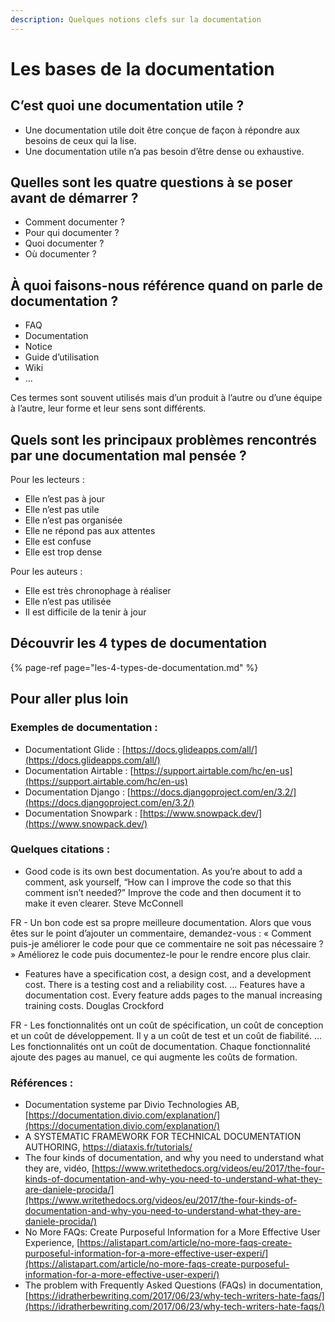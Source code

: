 ```yaml
---
description: Quelques notions clefs sur la documentation
---
```


# Les bases de la documentation

## **C’est quoi une documentation utile ?**

* Une documentation utile doit être conçue de façon à répondre aux besoins de ceux qui la lise.
* Une documentation utile n’a pas besoin d’être dense ou exhaustive.

## **Quelles sont les quatre questions à se poser avant de démarrer ?**

* Comment documenter ?
* Pour qui documenter ?
* Quoi documenter ?
* Où documenter ?

## **À quoi faisons-nous référence quand on parle de documentation ?**

* FAQ
* Documentation
* Notice
* Guide d’utilisation
* Wiki
* ...

Ces termes sont souvent utilisés mais d’un produit à l’autre ou d’une équipe à l’autre, leur forme et leur sens sont différents.

## **Quels sont les principaux problèmes rencontrés par une documentation mal pensée ?**

Pour les lecteurs :

* Elle n’est pas à jour
* Elle n’est pas utile
* Elle n’est pas organisée
* Elle ne répond pas aux attentes
* Elle est confuse
* Elle est trop dense

Pour les auteurs :

* Elle est très chronophage à réaliser
* Elle n’est pas utilisée
* Il est difficile de la tenir à jour

## Découvrir les 4 types de documentation

{% page-ref page="les-4-types-de-documentation.md" %}



## **Pour aller plus loin**

### **Exemples de documentation :**

* Documentationt Glide : [https://docs.glideapps.com/all/](https://docs.glideapps.com/all/)
* Documentation Airtable : [https://support.airtable.com/hc/en-us](https://support.airtable.com/hc/en-us)
* Documentation Django : [https://docs.djangoproject.com/en/3.2/](https://docs.djangoproject.com/en/3.2/)
* Documentation Snowpark : [https://www.snowpack.dev/](https://www.snowpack.dev/) 

### **Quelques citations :**

* Good code is its own best documentation. As you’re about to add a comment, ask yourself, “How can I improve the code so that this comment isn’t needed?” Improve the code and then document it to make it even clearer. Steve McConnell

FR - Un bon code est sa propre meilleure documentation. Alors que vous êtes sur le point d’ajouter un commentaire, demandez-vous : « Comment puis-je améliorer le code pour que ce commentaire ne soit pas nécessaire ? » Améliorez le code puis documentez-le pour le rendre encore plus clair.

* Features have a specification cost, a design cost, and a development cost. There is a testing cost and a reliability cost. … Features have a documentation cost. Every feature adds pages to the manual increasing training costs. Douglas Crockford

FR - Les fonctionnalités ont un coût de spécification, un coût de conception et un coût de développement. Il y a un coût de test et un coût de fiabilité. … Les fonctionnalités ont un coût de documentation. Chaque fonctionnalité ajoute des pages au manuel, ce qui augmente les coûts de formation.

### **Références :**

* Documentation systeme par Divio Technologies AB, [https://documentation.divio.com/explanation/](https://documentation.divio.com/explanation/)
* A SYSTEMATIC FRAMEWORK FOR TECHNICAL DOCUMENTATION AUTHORING, https://diataxis.fr/tutorials/
* The four kinds of documentation, and why you need to understand what they are, vidéo, [https://www.writethedocs.org/videos/eu/2017/the-four-kinds-of-documentation-and-why-you-need-to-understand-what-they-are-daniele-procida/](https://www.writethedocs.org/videos/eu/2017/the-four-kinds-of-documentation-and-why-you-need-to-understand-what-they-are-daniele-procida/)
* No More FAQs: Create Purposeful Information for a More Effective User Experience, [https://alistapart.com/article/no-more-faqs-create-purposeful-information-for-a-more-effective-user-experi/](https://alistapart.com/article/no-more-faqs-create-purposeful-information-for-a-more-effective-user-experi/)
* The problem with Frequently Asked Questions \(FAQs\) in documentation, [https://idratherbewriting.com/2017/06/23/why-tech-writers-hate-faqs/](https://idratherbewriting.com/2017/06/23/why-tech-writers-hate-faqs/)

